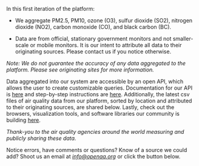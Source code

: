 In this first iteration of the platform:

- We aggregate PM2.5, PM10, ozone (O3), sulfur dioxide (SO2), nitrogen dioxide (NO2), carbon monoxide (CO), and black carbon (BC).

- Data are from official, stationary government monitors and not smaller-scale or mobile monitors. It is our intent to attribute all data to their originating sources. Please contact us if you notice otherwise.

*Note: We do not guarantee the accuracy of any data aggregated to the platform. Please see originating sites for more information.*

Data aggregated into our system are accessible by an open API, which allows the user to create customizable queries. Documentation for our API is [here](https://docs.openaq.org/) and step-by-step instructions are [here](https://medium.com/@openaq/accessing-a-playground-of-air-quality-data-124ebd27ec8a). Additionally, the latest csv files of air quality data from our platform, sorted by location and attributed to their originating sources, are shared below. Lastly, check out the browsers, visualization tools, and software libraries our community is building [here](https://medium.com/@openaq/tools-built-by-the-openaq-community-857a82ad9ca9#.w48xyuycd). 

*Thank-you to the air quality agencies around the world measuring and publicly sharing these data.* 

Notice errors, have comments or questions? Know of a source we could add? Shoot us an email at *info@openaq.org* or click the button below.

